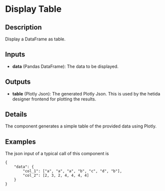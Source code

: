 # Display Table

## Description
Display a DataFrame as table.

## Inputs
* **data** (Pandas DataFrame): The data to be displayed.

## Outputs
* **table** (Plotly Json): The generated Plotly Json. This is used by the hetida designer frontend for plotting the results.

## Details
The component generates a simple table of the provided data using Plotly.

## Examples
The json input of a typical call of this component is
```
{
	"data": {
        "col_1": ["a", "a", "a", "b", "c", "d", "b"],
        "col_2": [2, 3, 2, 4, 4, 4, 4]
    }
}
```
